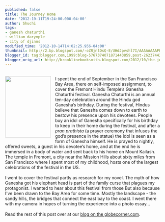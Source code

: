 ```yaml
---
published: false
title: The Journey Home
date: '2012-10-11T19:24:00.000-04:00'
author: Shuchi
tags:
- ganesh chaturthi
- william darymple
- city of djinns
modified_time: '2012-10-14T14:02:25.956-04:00'
thumbnail: http://2.bp.blogspot.com/-oZRjnlDsQ-E/UHdJpvshl7I/AAAAAAAAPPI/VxTp-XYeWbc/s72-c/shuchi+blog+photo+1.JPG
blogger_id: tag:blogger.com,1999:blog-5767374071871443859.post-2623744231363905963
blogger_orig_url: http://brooklinebooksmith.blogspot.com/2012/10/the-journey-home.html
---
```


<br /><a href="http://2.bp.blogspot.com/-oZRjnlDsQ-E/UHdJpvshl7I/AAAAAAAAPPI/VxTp-XYeWbc/s1600/shuchi+blog+photo+1.JPG" imageanchor="1" style="clear: left; float: left; margin-bottom: 1em; margin-right: 1em;"><img border="0" height="200" src="http://2.bp.blogspot.com/-oZRjnlDsQ-E/UHdJpvshl7I/AAAAAAAAPPI/VxTp-XYeWbc/s1600/shuchi+blog+photo+1.JPG" width="149" /></a>I spent the end of September in the San Francisco Bay Area, there on self-imposed assignment, to cover the Fremont Hindu Temple’s Ganesha Chaturthi festival. Ganesha Chaturthi is an annual ten-day celebration around the Hindu god Ganesha’s birthday. During the festival, Hindus believe that Ganesha comes down to earth to bestow his presence upon his devotees. People buy an idol of Ganesha specifically for his birthday to keep in their home during the festival, and after a <i>pran prathista</i> (a prayer ceremony that infuses the god’s presence in the statue) the idol is seen as a form of Ganesha himself. He is prayed to nightly, offered sweets, a guest in his devotee’s home, and at the end he is immersed in a body of water and sent back to his home on Mount Kailash. The temple in Fremont, a city near the Mission Hills about sixty miles from San Francisco where I spent most of my childhood, hosts one of the largest celebrations of the festival in the US.<br /><br />I went to cover the festival partly as research for my novel. The myth of how Ganesha got his elephant head is part of the family curse that plagues my protagonist. I wanted to hear about this festival from those But also because I've been drawn to the Bay Area for some time. Mostly the landscape - the sandy hills, the bridges that connect the east bay to the coast. I went there with my camera in hopes of turning the experience into a photo essay...<br /><br />Read the rest of this post over at our <a href="http://globecornerbookstore.com/blogs/2012/10/11/the-journey-home/" target="_blank">blog on the globecorner.com</a>. 